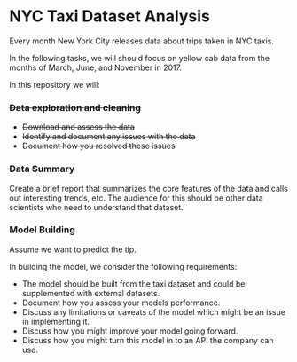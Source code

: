 # NYC Taxi Dataset Analysis

Every month New York City releases data about trips taken in NYC taxis. 

In the following tasks, we will should focus on yellow cab data from the months of March, June, and November in 2017. 

In this repository we will:

### ~~Data exploration and cleaning~~

* ~~Download and assess the data~~
* ~~Identify and document any issues with the data~~
* ~~Document how you resolved these issues~~

### Data Summary

Create a brief report that summarizes the core features of the data and calls out interesting trends, etc. The audience for this should be other data scientists who need to understand that dataset.

### Model Building

Assume we want to predict the tip.

In building the model, we consider the following requirements:

* The model should be built from the taxi dataset and could be supplemented with external datasets.
* Document how you assess your models performance.
* Discuss any limitations or caveats of the model which might be an issue in implementing it.
* Discuss how you might improve your model going forward.
* Discuss how you might turn this model in to an API the company can use.